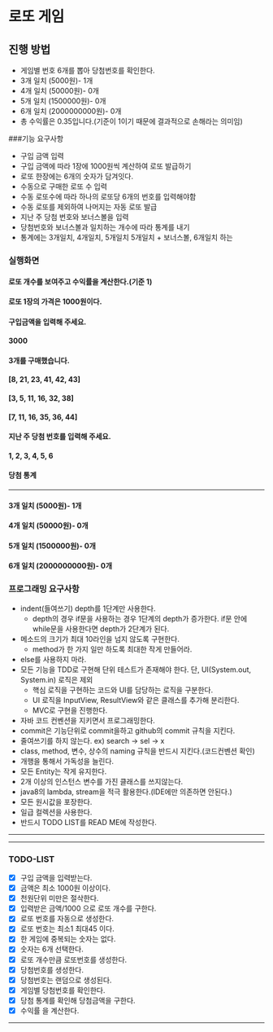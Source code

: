 # 로또 게임
## 진행 방법
* 게임별 번호 6개를 뽑아 당첨번호를 확인한다.
* 3개 일치 (5000원)- 1개
* 4개 일치 (50000원)- 0개
* 5개 일치 (1500000원)- 0개
* 6개 일치 (2000000000원)- 0개
* 총 수익률은 0.35입니다.(기준이 1이기 때문에 결과적으로 손해라는 의미임)

###기능 요구사항
* 구입 금액 입력
* 구입 금액에 따라 1장에 1000원씩 계산하여 로또 발급하기
* 로또 한장에는 6개의 숫자가 담겨잇다.
* 수동으로 구매한 로또 수 입력
* 수동 로또수에 따라 하나의 로또당 6개의 번호를 입력해야함
* 수동 로또를 제외하여 나머지는 자동 로또 발급
* 지난 주 당첨 번호와 보너스볼을 입력
* 당첨번호와 보너스볼과 일치하는 개수에 따라 통계를 내기
* 통계에는 3개일치, 4개일치, 5개일치 5개일치 + 보너스볼, 6개일치 하는

### 실행화면
#### 로또 개수를 보여주고 수익률을 계산한다.(기준 1)
#### 로또 1장의 가격은 1000원이다.
#### 구입금액을 입력해 주세요.
#### 3000
#### 3개를 구매했습니다.
#### [8, 21, 23, 41, 42, 43]
#### [3, 5, 11, 16, 32, 38]
#### [7, 11, 16, 35, 36, 44]
#### 지난 주 당첨 번호를 입력해 주세요.
#### 1, 2, 3, 4, 5, 6
#### 당첨 통계

------------
#### 3개 일치 (5000원)- 1개
#### 4개 일치 (50000원)- 0개
#### 5개 일치 (1500000원)- 0개
#### 6개 일치 (2000000000원)- 0개

### 프로그래밍 요구사항
* indent(들여쓰기) depth를 1단계만 사용한다.
  * depth의 경우 if문을 사용하는 경우 1단계의 depth가 증가한다. if문 안에 while문을 사용한다면 depth가 2단계가 된다.
* 메소드의 크기가 최대 10라인을 넘지 않도록 구현한다.
  * method가 한 가지 일만 하도록 최대한 작게 만들어라.
* else를 사용하지 마라.
* 모든 기능을 TDD로 구현해 단위 테스트가 존재해야 한다. 단, UI(System.out, System.in) 로직은 제외
  * 핵심 로직을 구현하는 코드와 UI를 담당하는 로직을 구분한다.
  * UI 로직을 InputView, ResultView와 같은 클래스를 추가해 분리한다.
  * MVC로 구현을 진행한다.
* 자바 코드 컨벤션을 지키면서 프로그래밍한다.
* commit은 기능단위로 commit을하고 github의 commit 규칙을 지킨다.
* 줄여쓰기를 하지 않는다. ex) search -> sel -> x
* class, method, 변수, 상수의 naming 규칙을 반드시 지킨다.(코드컨벤션 확인)
* 개행을 통해서 가독성을 늘린다.
* 모든 Entity는 작게 유지한다.
* 2개 이상의 인스턴스 변수를 가진 클래스를 쓰지않는다.
* java8의 lambda, stream을 적극 활용한다.(IDE에만 의존하면 안된다.)
* 모든 원시값을 포장한다.
* 일급 컬렉션을 사용한다.
* 반드시 TODO LIST를 READ ME에 작성한다.
-------------------------------
-------------------------------
### TODO-LIST
- [X] 구입 금액을 입력받는다.
- [X] 금액은 최소 1000원 이상이다.
- [X] 천원단위 미만은 절삭한다.
- [X] 입력받은 금액/1000 으로 로또 개수를 구한다.
- [X] 로또 번호를 자동으로 생성한다.
- [X] 로또 번호는 최소1 최대45 이다.
- [X] 한 게임에 중복되는 숫자는 없다.
- [X] 숫자는 6개 선택한다.
- [X] 로또 개수만큼 로또번호를 생성한다.
- [X] 당첨번호를 생성한다.
- [X] 당첨번호는 랜덤으로 생성된다.
- [X] 게임별 당첨번호를 확인한다.
- [X] 당첨 통계를 확인해 당첨금액을 구한다.
- [X] 수익률 을 계산한다.
-------------------------------